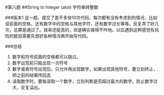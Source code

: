 #第八题
##String to Integer (atoi)
字符串转整数

###版本1
这一题，提交了差不多快10次代码，每次都有没有考虑到的情况，比如说前面的空格，还有数字中的空格与其他字符，还有数字过长等等。反复弄了好几次，总算是通过了。效率还挺高的，但是确实做得不咋地。以后遇到这种感觉有风险的题目需要先想好各种情况再开始写代码。

###总结
1. 数字和符号前面的空格都可以跳过。
2. 数字出现前只能出现一次符号
3. 数字或者符号出现后，只允许再出现数字，如果出现其他符号，要立刻终止，把之前的结果传回去
4. 读取数字时，要每读取一个数字，立刻判断是否超过最大的数字。防止数字过大，反复溢出。